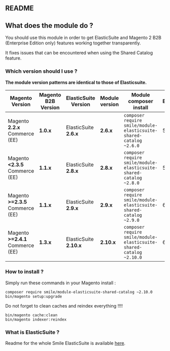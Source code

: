 ## README

## What does the module do ?

You should use this module in order to get ElasticSuite and Magento 2 B2B (Enterprise Edition only) features working together transparently.

It fixes issues that can be encountered when using the Shared Catalog feature.

### Which version should I use ?

**The module version patterns are identical to those of Elasticsuite.**

Magento Version                   | Magento B2B Version | ElasticSuite Version         | Module version | Module composer install                                                 | Supported Elasticsearch Version | Actively maintained
----------------------------------|---------------------|------------------------------|----------------|-------------------------------------------------------------------------|---------------------------------|---------------------
Magento **2.2.x** Commerce (EE)   | **1.0.x**           | ElasticSuite **2.6.x**       | **2.6.x**      | ```composer require smile/module-elasticsuite-shared-catalog ~2.6.0```  | 5.x & 6.x                       | No
Magento **<2.3.5** Commerce (EE)  | **1.1.x**           | ElasticSuite **2.8.x**       | **2.8.x**      | ```composer require smile/module-elasticsuite-shared-catalog ~2.8.0```  | 5.x & 6.x                       | No
Magento **>=2.3.5** Commerce (EE) | **1.1.x**           | ElasticSuite **2.9.x**       | **2.9.x**      | ```composer require smile/module-elasticsuite-shared-catalog ~2.9.0```  | 6.x & 7.x                       | **Yes**
Magento **>=2.4.1** Commerce (EE) | **1.3.x**           | ElasticSuite **2.10.x**      | **2.10.x**     | ```composer require smile/module-elasticsuite-shared-catalog ~2.10.0``` | 6.x & 7.x                       | **Yes**

### How to install ?

Simply run these commands in your Magento install :

```
composer require smile/module-elasticsuite-shared-catalog ~2.10.0
bin/magento setup:upgrade
```

Do not forget to clean caches and reindex everything !!!!

```
bin/magento cache:clean
bin/magento indexer:reindex
```

### What is ElasticSuite ?

Readme for the whole Smile ElasticSuite is available [here](https://github.com/Smile-SA/elasticsuite).

